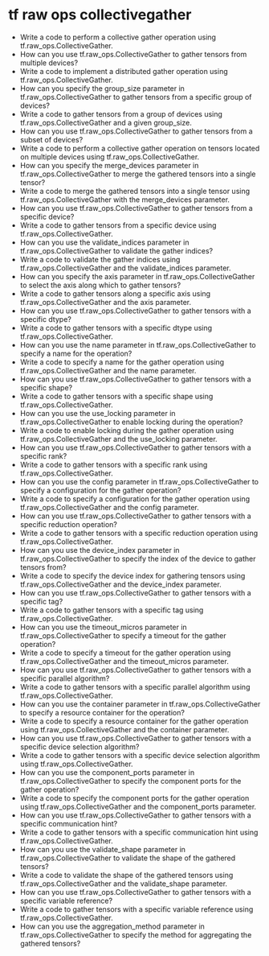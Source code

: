 # tf raw ops collectivegather

- Write a code to perform a collective gather operation using tf.raw_ops.CollectiveGather.
- How can you use tf.raw_ops.CollectiveGather to gather tensors from multiple devices?
- Write a code to implement a distributed gather operation using tf.raw_ops.CollectiveGather.
- How can you specify the group_size parameter in tf.raw_ops.CollectiveGather to gather tensors from a specific group of devices?
- Write a code to gather tensors from a group of devices using tf.raw_ops.CollectiveGather and a given group_size.
- How can you use tf.raw_ops.CollectiveGather to gather tensors from a subset of devices?
- Write a code to perform a collective gather operation on tensors located on multiple devices using tf.raw_ops.CollectiveGather.
- How can you specify the merge_devices parameter in tf.raw_ops.CollectiveGather to merge the gathered tensors into a single tensor?
- Write a code to merge the gathered tensors into a single tensor using tf.raw_ops.CollectiveGather with the merge_devices parameter.
- How can you use tf.raw_ops.CollectiveGather to gather tensors from a specific device?
- Write a code to gather tensors from a specific device using tf.raw_ops.CollectiveGather.
- How can you use the validate_indices parameter in tf.raw_ops.CollectiveGather to validate the gather indices?
- Write a code to validate the gather indices using tf.raw_ops.CollectiveGather and the validate_indices parameter.
- How can you specify the axis parameter in tf.raw_ops.CollectiveGather to select the axis along which to gather tensors?
- Write a code to gather tensors along a specific axis using tf.raw_ops.CollectiveGather and the axis parameter.
- How can you use tf.raw_ops.CollectiveGather to gather tensors with a specific dtype?
- Write a code to gather tensors with a specific dtype using tf.raw_ops.CollectiveGather.
- How can you use the name parameter in tf.raw_ops.CollectiveGather to specify a name for the operation?
- Write a code to specify a name for the gather operation using tf.raw_ops.CollectiveGather and the name parameter.
- How can you use tf.raw_ops.CollectiveGather to gather tensors with a specific shape?
- Write a code to gather tensors with a specific shape using tf.raw_ops.CollectiveGather.
- How can you use the use_locking parameter in tf.raw_ops.CollectiveGather to enable locking during the operation?
- Write a code to enable locking during the gather operation using tf.raw_ops.CollectiveGather and the use_locking parameter.
- How can you use tf.raw_ops.CollectiveGather to gather tensors with a specific rank?
- Write a code to gather tensors with a specific rank using tf.raw_ops.CollectiveGather.
- How can you use the config parameter in tf.raw_ops.CollectiveGather to specify a configuration for the gather operation?
- Write a code to specify a configuration for the gather operation using tf.raw_ops.CollectiveGather and the config parameter.
- How can you use tf.raw_ops.CollectiveGather to gather tensors with a specific reduction operation?
- Write a code to gather tensors with a specific reduction operation using tf.raw_ops.CollectiveGather.
- How can you use the device_index parameter in tf.raw_ops.CollectiveGather to specify the index of the device to gather tensors from?
- Write a code to specify the device index for gathering tensors using tf.raw_ops.CollectiveGather and the device_index parameter.
- How can you use tf.raw_ops.CollectiveGather to gather tensors with a specific tag?
- Write a code to gather tensors with a specific tag using tf.raw_ops.CollectiveGather.
- How can you use the timeout_micros parameter in tf.raw_ops.CollectiveGather to specify a timeout for the gather operation?
- Write a code to specify a timeout for the gather operation using tf.raw_ops.CollectiveGather and the timeout_micros parameter.
- How can you use tf.raw_ops.CollectiveGather to gather tensors with a specific parallel algorithm?
- Write a code to gather tensors with a specific parallel algorithm using tf.raw_ops.CollectiveGather.
- How can you use the container parameter in tf.raw_ops.CollectiveGather to specify a resource container for the operation?
- Write a code to specify a resource container for the gather operation using tf.raw_ops.CollectiveGather and the container parameter.
- How can you use tf.raw_ops.CollectiveGather to gather tensors with a specific device selection algorithm?
- Write a code to gather tensors with a specific device selection algorithm using tf.raw_ops.CollectiveGather.
- How can you use the component_ports parameter in tf.raw_ops.CollectiveGather to specify the component ports for the gather operation?
- Write a code to specify the component ports for the gather operation using tf.raw_ops.CollectiveGather and the component_ports parameter.
- How can you use tf.raw_ops.CollectiveGather to gather tensors with a specific communication hint?
- Write a code to gather tensors with a specific communication hint using tf.raw_ops.CollectiveGather.
- How can you use the validate_shape parameter in tf.raw_ops.CollectiveGather to validate the shape of the gathered tensors?
- Write a code to validate the shape of the gathered tensors using tf.raw_ops.CollectiveGather and the validate_shape parameter.
- How can you use tf.raw_ops.CollectiveGather to gather tensors with a specific variable reference?
- Write a code to gather tensors with a specific variable reference using tf.raw_ops.CollectiveGather.
- How can you use the aggregation_method parameter in tf.raw_ops.CollectiveGather to specify the method for aggregating the gathered tensors?